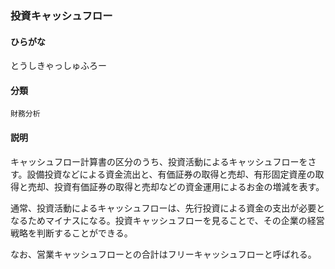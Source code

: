 <div style="display:none;">

## [あ行](securities-terms?id=あ行)
## [か行](securities-terms?id=か行)
## [さ行](securities-terms?id=さ行)
## [た行](securities-terms?id=た行)

</div>

### 投資キャッシュフロー

#### ひらがな

とうしきゃっしゅふろー

#### 分類

`財務分析`

#### 説明

キャッシュフロー計算書の区分のうち、投資活動によるキャッシュフローをさす。設備投資などによる資金流出と、有価証券の取得と売却、有形固定資産の取得と売却、投資有価証券の取得と売却などの資金運用によるお金の増減を表す。
 
通常、投資活動によるキャッシュフローは、先行投資による資金の支出が必要となるためマイナスになる。投資キャッシュフローを見ることで、その企業の経営戦略を判断することができる。
 
なお、営業キャッシュフローとの合計はフリーキャッシュフローと呼ばれる。

<div style="display:none;">

## [な行](securities-terms?id=な行)
## [は行](securities-terms?id=は行)
## [ま行](securities-terms?id=ま行)
## [や行](securities-terms?id=や行)
## [ら行](securities-terms?id=ら行)
## [わ行](securities-terms?id=わ行)
## [英数字・記号](securities-terms?id=英数字・記号)

</div>

